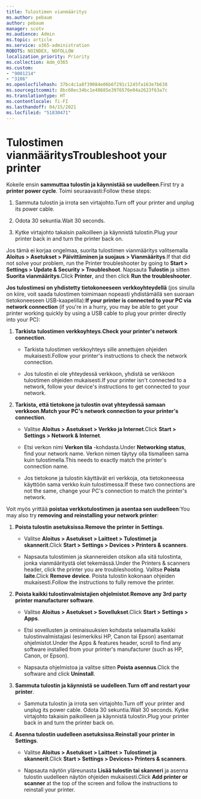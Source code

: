 ```yaml
---
title: Tulostimen vianmääritys
ms.author: pebaum
author: pebaum
manager: scotv
ms.audience: Admin
ms.topic: article
ms.service: o365-administration
ROBOTS: NOINDEX, NOFOLLOW
localization_priority: Priority
ms.collection: Adm_O365
ms.custom:
- "9001214"
- "3186"
ms.openlocfilehash: 37bc4c1a8f39084e06b6f291c1245fa163e7b638
ms.sourcegitcommit: 8bc60ec34bc1e40685e3976576e04a2623f63a7c
ms.translationtype: HT
ms.contentlocale: fi-FI
ms.lasthandoff: 04/15/2021
ms.locfileid: "51830471"
---
```

# <a name="troubleshoot-your-printer"></a><span data-ttu-id="039c9-102">Tulostimen vianmääritys</span><span class="sxs-lookup"><span data-stu-id="039c9-102">Troubleshoot your printer</span></span>

<span data-ttu-id="039c9-103">Kokeile ensin **sammuttaa tulostin ja käynnistää se uudelleen**.</span><span class="sxs-lookup"><span data-stu-id="039c9-103">First try a **printer power cycle**.</span></span> <span data-ttu-id="039c9-104">Toimi seuraavasti:</span><span class="sxs-lookup"><span data-stu-id="039c9-104">Follow these steps:</span></span>

1. <span data-ttu-id="039c9-105">Sammuta tulostin ja irrota sen virtajohto.</span><span class="sxs-lookup"><span data-stu-id="039c9-105">Turn off your printer and unplug its power cable.</span></span>

2. <span data-ttu-id="039c9-106">Odota 30 sekuntia.</span><span class="sxs-lookup"><span data-stu-id="039c9-106">Wait 30 seconds.</span></span>

3. <span data-ttu-id="039c9-107">Kytke virtajohto takaisin paikoilleen ja käynnistä tulostin.</span><span class="sxs-lookup"><span data-stu-id="039c9-107">Plug your printer back in and turn the printer back on.</span></span>

<span data-ttu-id="039c9-108">Jos tämä ei korjaa ongelmaa, suorita tulostimen vianmääritys valitsemalla **Aloitus > Asetukset > Päivittäminen ja suojaus > Vianmääritys**.</span><span class="sxs-lookup"><span data-stu-id="039c9-108">If that did not solve your problem, run the Printer troubleshooter by going to **Start > Settings > Update & Security > Troubleshoot**.</span></span> <span data-ttu-id="039c9-109">Napsauta **Tulostin** ja sitten **Suorita vianmääritys**.</span><span class="sxs-lookup"><span data-stu-id="039c9-109">Click **Printer**, and then click **Run the troubleshooter**.</span></span>

<span data-ttu-id="039c9-110">**Jos tulostimesi on yhdistetty tietokoneeseen verkkoyhteydellä** (jos sinulla on kiire, voit saada tulostimen toimimaan nopeasti yhdistämällä sen suoraan tietokoneeseen USB-kaapelilla):</span><span class="sxs-lookup"><span data-stu-id="039c9-110">**If your printer is connected to your PC via network connection** (if you're in a hurry, you may be able to get your printer working quickly by using a USB cable to plug your printer directly into your PC):</span></span>

1. <span data-ttu-id="039c9-111">**Tarkista tulostimen verkkoyhteys**.</span><span class="sxs-lookup"><span data-stu-id="039c9-111">**Check your printer's network connection**.</span></span>
    
    - <span data-ttu-id="039c9-112">Tarkista tulostimen verkkoyhteys sille annettujen ohjeiden mukaisesti.</span><span class="sxs-lookup"><span data-stu-id="039c9-112">Follow your printer's instructions to check the network connection.</span></span>

    - <span data-ttu-id="039c9-113">Jos tulostin ei ole yhteydessä verkkoon, yhdistä se verkkoon tulostimen ohjeiden mukaisesti.</span><span class="sxs-lookup"><span data-stu-id="039c9-113">If your printer isn't connected to a network, follow your device's instructions to get connected to your network.</span></span>

2. <span data-ttu-id="039c9-114">**Tarkista, että tietokone ja tulostin ovat yhteydessä samaan verkkoon**.</span><span class="sxs-lookup"><span data-stu-id="039c9-114">**Match your PC's network connection to your printer's connection**.</span></span>

    - <span data-ttu-id="039c9-115">Valitse **Aloitus > Asetukset > Verkko ja Internet**.</span><span class="sxs-lookup"><span data-stu-id="039c9-115">Click **Start > Settings > Network & Internet**.</span></span>

    - <span data-ttu-id="039c9-116">Etsi verkon nimi **Verkon tila** -kohdasta.</span><span class="sxs-lookup"><span data-stu-id="039c9-116">Under **Networking status**, find your network name.</span></span> <span data-ttu-id="039c9-117">Verkon nimen täytyy olla tismalleen sama kuin tulostimella.</span><span class="sxs-lookup"><span data-stu-id="039c9-117">This needs to exactly match the printer's connection name.</span></span>

    - <span data-ttu-id="039c9-118">Jos tietokone ja tulostin käyttävät eri verkkoja, ota tietokoneessa käyttöön sama verkko kuin tulostimessa.</span><span class="sxs-lookup"><span data-stu-id="039c9-118">If these two connections are not the same, change your PC's connection to match the printer's network.</span></span>

<span data-ttu-id="039c9-119">Voit myös yrittää **poistaa verkkotulostimen ja asentaa sen uudelleen**:</span><span class="sxs-lookup"><span data-stu-id="039c9-119">You may also try **removing and reinstalling your network printer**:</span></span>

1. <span data-ttu-id="039c9-120">**Poista tulostin asetuksissa**.</span><span class="sxs-lookup"><span data-stu-id="039c9-120">**Remove the printer in Settings**.</span></span>

    - <span data-ttu-id="039c9-121">Valitse **Aloitus > Asetukset > Laitteet > Tulostimet ja skannerit**.</span><span class="sxs-lookup"><span data-stu-id="039c9-121">Click **Start > Settings > Devices > Printers & scanners**.</span></span>

    - <span data-ttu-id="039c9-122">Napsauta tulostimien ja skannereiden otsikon alla sitä tulostinta, jonka vianmääritystä olet tekemässä.</span><span class="sxs-lookup"><span data-stu-id="039c9-122">Under the Printers & scanners header, click the printer you are troubleshooting.</span></span> <span data-ttu-id="039c9-123">Valitse **Poista laite**.</span><span class="sxs-lookup"><span data-stu-id="039c9-123">Click **Remove device**.</span></span> <span data-ttu-id="039c9-124">Poista tulostin kokonaan ohjeiden mukaisesti.</span><span class="sxs-lookup"><span data-stu-id="039c9-124">Follow the instructions to fully remove the printer.</span></span>

2. <span data-ttu-id="039c9-125">**Poista kaikki tulostinvalmistajien ohjelmistot**.</span><span class="sxs-lookup"><span data-stu-id="039c9-125">**Remove any 3rd party printer manufacturer software**.</span></span>

    - <span data-ttu-id="039c9-126">Valitse **Aloitus > Asetukset > Sovellukset**.</span><span class="sxs-lookup"><span data-stu-id="039c9-126">Click **Start > Settings > Apps**.</span></span>

    - <span data-ttu-id="039c9-127">Etsi sovellusten ja ominaisuuksien kohdasta selaamalla kaikki tulostinvalmistajasi (esimerkiksi HP, Canon tai Epson) asentamat ohjelmistot.</span><span class="sxs-lookup"><span data-stu-id="039c9-127">Under the Apps & features header, scroll to find any software installed from your printer's manufacturer (such as HP, Canon, or Epson).</span></span>

    - <span data-ttu-id="039c9-128">Napsauta ohjelmistoa ja valitse sitten **Poista asennus**.</span><span class="sxs-lookup"><span data-stu-id="039c9-128">Click the software and click **Uninstall**.</span></span>

3. <span data-ttu-id="039c9-129">**Sammuta tulostin ja käynnistä se uudelleen**.</span><span class="sxs-lookup"><span data-stu-id="039c9-129">**Turn off and restart your printer**.</span></span>

    - <span data-ttu-id="039c9-130">Sammuta tulostin ja irrota sen virtajohto.</span><span class="sxs-lookup"><span data-stu-id="039c9-130">Turn off your printer and unplug its power cable.</span></span> <span data-ttu-id="039c9-131">Odota 30 sekuntia.</span><span class="sxs-lookup"><span data-stu-id="039c9-131">Wait 30 seconds.</span></span> <span data-ttu-id="039c9-132">Kytke virtajohto takaisin paikoilleen ja käynnistä tulostin.</span><span class="sxs-lookup"><span data-stu-id="039c9-132">Plug your printer back in and turn the printer back on.</span></span>

4. <span data-ttu-id="039c9-133">**Asenna tulostin uudelleen asetuksissa**.</span><span class="sxs-lookup"><span data-stu-id="039c9-133">**Reinstall your printer in Settings**.</span></span>

    - <span data-ttu-id="039c9-134">Valitse **Aloitus > Asetukset > Laitteet > Tulostimet ja skannerit**.</span><span class="sxs-lookup"><span data-stu-id="039c9-134">Click **Start > Settings > Devices> Printers & scanners**.</span></span>
 
    - <span data-ttu-id="039c9-135">Napsauta näytön yläreunasta **Lisää tulostin tai skanneri** ja asenna tulostin uudelleen näytön ohjeiden mukaisesti.</span><span class="sxs-lookup"><span data-stu-id="039c9-135">Click **Add printer or scanner** at the top of the screen and follow the instructions to reinstall your printer.</span></span>

